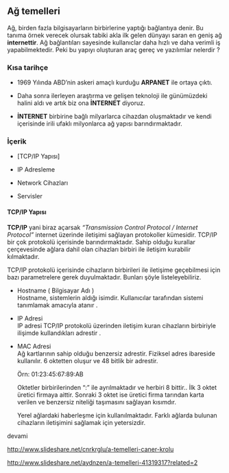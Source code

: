 ## Ağ temelleri

Ağ, birden fazla bilgisayarların birbirlerine yaptığı bağlantıya denir. Bu tanıma örnek verecek olursak tabiki akla ilk gelen dünyayı saran en geniş ağ __internettir__.Ağ bağlantıları sayesinde kullanıclar daha hızlı ve daha verimli iş yapabilmektedir. Peki bu yapıyı oluşturan araç gereç ve yazılımlar nelerdir ?

### Kısa tarihçe

* 1969 Yılında ABD’nin askeri amaçlı kurduğu __ARPANET__ ile ortaya çıktı.* Daha sonra ilerleyen araştırma ve gelişen teknoloji ile günümüzdeki halini aldı ve artık biz ona __İNTERNET__ diyoruz.* __İNTERNET__ birbirine bağlı milyarlarca cihazdan oluşmaktadır ve kendi içerisinde irili ufaklı milyonlarca ağ yapısı barındırmaktadır.
### İçerik
* [TCP/IP Yapısı]
* IP Adresleme
* Network Cihazları
* Servisler
#### TCP/IP Yapısı
__TCP/IP__ yani biraz açarsak _“Transmission Control Protocol / Internet Protocol”_ internet üzerinde iletişimi sağlayan protokoller kümesidir. TCP/IP bir çok protokolü içerisinde barındırmaktadır. Sahip olduğu kurallar çerçevesinde ağlara dahil olan cihazları birbiri ile iletişim kurabilir kılmaktadır.
TCP/IP protokolü içerisinde cihazların birbirileri ile iletişime geçebilmesi için bazı parametrelere gerek duyulmaktadır. Bunları şöyle listeleyebiliriz.* Hostname ( Bilgisayar Adı )  Hostname, sistemlerin aldığı isimdir. Kullanıcılar tarafından sistemi tanımlamak amacıyla atanır .
  * IP Adresi    IP adresi TCP/IP protokolü üzerinden iletişim kuran cihazların birbiriyle ilişimde kullandıkları adrestir .* MAC Adresi  
Ağ kartlarının sahip olduğu benzersiz adrestir. Fiziksel adres ibareside kullanılır. 6 oktetten oluşur ve 48 bitlik bir adrestir.
  Örn: 01:23:45:67:89:AB  Oktetler birbirilerinden “:” ile ayrılmaktadır ve herbiri 8 bittir.. İlk 3 oktet üretici firmaya aittir. Sonraki 3 oktet ise üretici firma tarından karta verilen ve benzersiz niteliği taşımasını sağlayan kısımdır.  Yerel ağlardaki haberleşme için kullanılmaktadır. Farklı ağlarda bulunan cihazların iletişimini sağlamak için yetersizdir.
  
  
devami 

http://www.slideshare.net/cnrkrglu/a-temelleri-caner-krolu

http://www.slideshare.net/aydnzen/a-temelleri-41319317?related=2